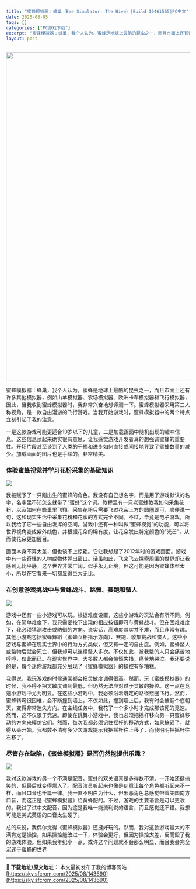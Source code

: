 ```yaml
---
title: "蜜蜂模拟器：蜂巢（Bee Simulator: The Hive）|Build 19461565|PC中文"
date: 2025-08-05
tags: []
categories: ["PC游戏下载"]
excerpt: "蜜蜂模拟器：蜂巢，我个人认为，蜜蜂是地球上最酷的昆虫之一，而且市面上还有许多其他模拟器，例如山羊模拟器、农场模拟器、欧洲卡车模拟器和飞行模拟器，因此，当我收到蜜蜂模拟器时，我非常兴奋地想评测一下。蜜蜂模拟器采用第三人称视角，是一款自由漫游的飞行游戏。当我开始游戏时，蜜蜂模拟器中的两个特点立刻引起了我&hellip;"
layout: post
---
```


<img class="aligncenter size-full wp-image-143691" src="https://sky.sfcrom.com/wp-content/uploads/2025/08/2025080503165725.webp" alt="" width="600" height="900" />

蜜蜂模拟器：蜂巢，我个人认为，蜜蜂是地球上最酷的昆虫之一，而且市面上还有许多其他模拟器，例如山羊模拟器、农场模拟器、欧洲卡车模拟器和飞行模拟器，因此，当我收到蜜蜂模拟器时，我非常兴奋地想评测一下。蜜蜂模拟器采用第三人称视角，是一款自由漫游的飞行游戏。当我开始游戏时，蜜蜂模拟器中的两个特点立刻引起了我的注意。

一是这款游戏可能更适合10岁以下的儿童，二是加载画面中随机出现的趣味信息。这些信息读起来确实很有意思，让我感觉游戏开发者真的想强调蜜蜂的重要性。开场片段甚至谈到了人类的干预和进步如何直接或间接地导致了蜜蜂数量的减少。加载画面的图片也是手绘的，非常精美。
<h3>体验蜜蜂视觉并学习花粉采集的基础知识</h3>
<img src="https://shared.fastly.steamstatic.com/store_item_assets/steam/apps/3348910/4ba4cd7dc62b2a248cf33e595a261eb5f2b7d0b9/ss_4ba4cd7dc62b2a248cf33e595a261eb5f2b7d0b9.1920x1080.jpg?t=1754302617" />

我被赋予了一只刚出生的蜜蜂的角色。我没有自己想名字，而是用了游戏默认的名字，名字里不知怎么就带了“蜜蜂”这个词。教程里有一只老蜜蜂教我如何采集花粉，以及如何在蜂巢里飞翔。采集花粉只需要飞过花朵上方的圆圈即可，顺便说一句，这和现实生活中采集花粉和花蜜的方式完全不同。不过，毕竟是电子游戏，所以我给了它一些自由发挥的空间。游戏中还有一种叫做“蜜蜂视觉”的功能，可以将世界视角变成紫外线色，并根据花朵的稀有度，让花朵发出特定颜色的“光芒”，从而使花朵更加醒目。

画面本身不算太差，但也谈不上惊艳。它让我想起了2012年时的游戏画面。游戏中有一些奇怪的人物或物体弹出窗口。话虽如此，飞来飞去探索周围的世界却让我感到无比平静。这个世界非常广阔，似乎永无止境，但这可能是因为蜜蜂体型太小，所以在它看来一切都显得巨大无比。
<h3>在创意游戏挑战中与黄蜂战斗、跳舞、赛跑和螫人</h3>
<img src="https://shared.fastly.steamstatic.com/store_item_assets/steam/apps/3348910/08e4e056e9f1c5af5733137a9a862d6706d4f6f7/ss_08e4e056e9f1c5af5733137a9a862d6706d4f6f7.1920x1080.jpg?t=1754302617" />

游戏中还有一些小游戏可以玩。根据难度设置，这些小游戏的玩法会有所不同。例如，在简单难度下，我只需要按下出现的相应按钮即可与黄蜂战斗。但在困难难度下，我必须猜测攻击或防御的方向。说实话，高难度其实并不难，而且非常有趣。其他小游戏包括蜜蜂舞蹈（蜜蜂互相指示方向）、赛跑、收集挑战和螫人。这些小游戏与蜜蜂在现实世界中的行为方式类似，但又有一定的自由度。例如，蜜蜂螫人或螫物后就会死亡，但我却可以连续螫人多次。不仅如此，被我螫的人只会痛苦地哼哼，仅此而已。在现实世界中，大多数人都会惊慌失措，痛苦地哭泣。我还要说的是，每个迷你游戏都充分展现了《蜜蜂模拟器》的操控有多糟糕。

我得说，我玩游戏的时候通常都会把灵敏度调得很高。然而，玩《蜜蜂模拟器》的时候，我不得不把灵敏度调到最低，但仍然无法应对过于灵敏的操控。这一点在竞速小游戏中尤为明显。在这些小游戏中，我必须沿着既定的路径绕圈飞行。然而，蜜蜂转弯很困难，会不断撞到墙上。不仅如此，撞到墙上后，我有时会被翻个底朝天，变得非常迷失方向。在主线任务中，我花了一个多小时才完成那该死的竞速。然而，这不仅限于竞速。即使在跳舞小游戏中，我也必须把摇杆移向另一只蜜蜂移动的方向来模仿它们。然而，每次我都必须记住摇杆的移动方式，如果搞砸了，就得从头开始。我都数不清有多少次游戏提示我把摇杆往上移了，而我明明把摇杆往右移了。
<h3>尽管存在缺陷，《蜜蜂模拟器》是否仍然能提供乐趣？</h3>
<img src="https://shared.fastly.steamstatic.com/store_item_assets/steam/apps/3348910/8c02559b45840f3dfe301def9c86dedaed4c8b6d/ss_8c02559b45840f3dfe301def9c86dedaed4c8b6d.1920x1080.jpg?t=1754302617" />

我对这款游戏的另一个不满是配音。蜜蜂的双关语真是多得数不清。一开始还挺搞笑的，但最后就变得烦人了。配音演员听起来也像是刻意让每个角色都听起来不一样，而且口音也千篇一律。我一直不明白为什么，但邪恶角色总感觉带着美国南方口音，而这正是《蜜蜂模拟器》给黄蜂配的。不过，游戏的主要语言是可以更改的。我试了试中文配音，因为这是我唯一能流利说的语言，而且感觉还不错。我想可能是美式英语的口音太生硬了。

总的来说，我偶尔觉得《蜜蜂模拟器》还挺好玩的。然而，我对这款游戏最大的不满肯定是操控。如果操控能改进一下，体验会更好，但因为操控太差，反而毁了我的游戏体验。但如果我年纪小一点，或许这个问题就不会那么明显，而且我会完全沉迷于蜜蜂的世界

---
📖 **下载地址/原文地址：** 本文最初发布于我的博客网站：[https://sky.sfcrom.com/2025/08/143690](https://sky.sfcrom.com/2025/08/143690)
